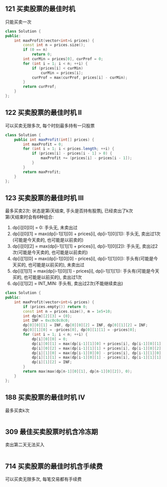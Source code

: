 ## 121 买卖股票的最佳时机
只能买卖一次
```cpp
class Solution {
public:
    int maxProfit(vector<int>& prices) {
        const int n = prices.size();
        if (0 == n)
            return 0;
        int curMin = prices[0], curProf = 0;
        for (int i = 1; i < n; ++i) {
            if (prices[i] < curMin)
                curMin = prices[i];
            curProf = max(curProf, prices[i] - curMin);
        }
        return curProf;
    }
};
```

## 122 买卖股票的最佳时机 II
可以买卖无限多次, 每个时刻最多持有一只股票
```java
class Solution {
    public int maxProfit(int[] prices) {
        int maxProfit = 0;
        for (int i = 1; i < prices.length; ++i) {
            if (prices[i] - prices[i - 1] > 0) {
                maxProfit += (prices[i] - prices[i - 1]);
            }
        }
        return maxProfit;
    }
};
```

## 123 买卖股票的最佳时机 III
最多买卖2次: 状态是第i天结束, 手头是否持有股票j, 已经卖出了k次  
第i天结束时会有6种组合:  
 1. dp[i][0][0] = 0: 手头无, 未卖出过
 2. dp[i][0][1] = max(dp[i-1][1][0] + prices[i], dp[i-1][0][1]): 手头无, 卖出过1次(可能是今天卖的, 也可能是以前卖的)
 3. dp[i][0][2] = max(dp[i-1][1][1] + prices[i], dp[i-1][0][2]): 手头无, 卖出过2次(可能是今天卖的, 也可能是以前卖的)
 4. dp[i][1][0] = max(dp[i-1][0][0] - prices[i], dp[i-1][1][0]): 手头有(可能是今天买的, 也可能是以前买的), 未卖出过
 5. dp[i][1][1] = max(dp[i-1][0][1] - prices[i], dp[i-1][1][1]): 手头有(可能是今天买的, 也可能是以前买的), 卖出过1次
 6. dp[i][1][2] = INT_MIN: 手头有, 卖出过2次(不能继续卖出)
```cpp
class Solution {
public:
    int maxProfit(vector<int>& prices) {
        if (prices.empty()) return 0;
        const int n = prices.size(), m = 1e5+10;
        int dp[m][2][3] = {0};
        int INF = 0xc0c0c0c0;
        dp[0][0][1] = INF, dp[0][0][2] = INF, dp[0][1][2] = INF;
        dp[0][1][0] = -prices[0], dp[0][1][1] = -prices[0];
        for (int i = 1; i < n; ++i) {
            dp[i][0][0] = 0;
            dp[i][0][1] = max(dp[i-1][1][0] + prices[i], dp[i-1][0][1]);
            dp[i][0][2] = max(dp[i-1][1][1] + prices[i], dp[i-1][0][2]);
            dp[i][1][0] = max(dp[i-1][0][0] - prices[i], dp[i-1][1][0]);
            dp[i][1][1] = max(dp[i-1][0][1] - prices[i], dp[i-1][1][1]);
            dp[i][1][2] = INF;     
        }
        return max(max(dp[n-1][0][1], dp[n-1][0][2]), 0);
    }
};
```

## 188 买卖股票的最佳时机 IV
最多买卖k次
```cpp
```

## 309 最佳买卖股票时机含冷冻期
卖出第二天无法买入
```cpp
```

## 714 买卖股票的最佳时机含手续费
可以买卖无限多次, 每笔交易都有手续费
```cpp

```
